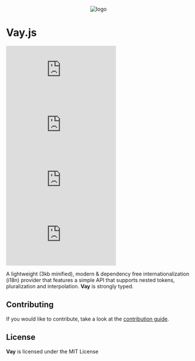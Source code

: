 <!-- @format -->

<p align="center">
    <img src="https://repository-images.githubusercontent.com/381157985/05895345-3bd0-4776-adf9-a74602953480" alt="logo"/>
</p>

# Vay.js

[![Npm package version](https://badgen.net/npm/v/vay.js)](https://www.npmjs.com/package/vay.js)[![Npm package total downloads](https://badgen.net/npm/dt/vay.js)](https://npmjs.com/package/vay.js)[![Npm package license](https://badgen.net/npm/license/vay.js)](https://npmjs.com/package/vay.js)[![Github tag](https://badgen.net/github/tag/iamsebastiandev/vay.js)](https://github.com/iamsebastiandev/vay.js/tags)

A lightweight (3kb minified), modern & dependency free internationalization (i18n) provider that features a simple API that supports nested tokens, pluralization and interpolation. **Vay** is strongly typed.

## Contributing

If you would like to contribute, take a look at the [contribution guide](./contributing.md).

## License

**Vay** is licensed under the MIT License
